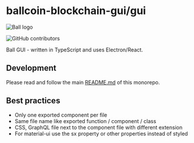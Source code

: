 # ballcoin-blockchain-gui/gui

![Ball logo](https://www.ballcoin.vip/wp-content/uploads/2022/09/ball-logo.svg)

![GitHub contributors](https://img.shields.io/github/contributors/ball-network/ballcoin-blockchain-gui?logo=GitHub)

Ball GUI - written in TypeScript and uses Electron/React.

## Development

Please read and follow the main [README.md](https://github.com/ball-network/ballcoin-blockchain-gui) of this monorepo.

## Best practices

- Only one exported component per file
- Same file name like exported function / component / class
- CSS, GraphQL file next to the component file with different extension
- For material-ui use the sx property or other properties instead of styled
